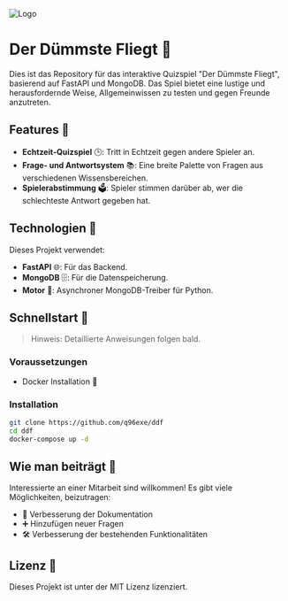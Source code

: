 ![Logo](https://imgur.com/a/HBiSpEY)

# Der Dümmste Fliegt 🚀

Dies ist das Repository für das interaktive Quizspiel "Der Dümmste Fliegt", basierend auf FastAPI und MongoDB. Das Spiel bietet eine lustige und herausfordernde Weise, Allgemeinwissen zu testen und gegen Freunde anzutreten.

## Features 🌟

- **Echtzeit-Quizspiel** 🕒: Tritt in Echtzeit gegen andere Spieler an.
- **Frage- und Antwortsystem** 📚: Eine breite Palette von Fragen aus verschiedenen Wissensbereichen.
- **Spielerabstimmung** 🗳️: Spieler stimmen darüber ab, wer die schlechteste Antwort gegeben hat.

## Technologien 🔧

Dieses Projekt verwendet:
- **FastAPI** 🌐: Für das Backend.
- **MongoDB** 🗄️: Für die Datenspeicherung.
- **Motor** 🚗: Asynchroner MongoDB-Treiber für Python.

## Schnellstart 🚀

> Hinweis: Detaillierte Anweisungen folgen bald.

### Voraussetzungen

- Docker Installation 🐳

### Installation

```bash
git clone https://github.com/q96exe/ddf
cd ddf
docker-compose up -d
```

## Wie man beiträgt 🤝

Interessierte an einer Mitarbeit sind willkommen! Es gibt viele Möglichkeiten, beizutragen:

- 📝 Verbesserung der Dokumentation
- ➕ Hinzufügen neuer Fragen
- 🛠 Verbesserung der bestehenden Funktionalitäten

## Lizenz 📜

Dieses Projekt ist unter der MIT Lizenz lizenziert.
